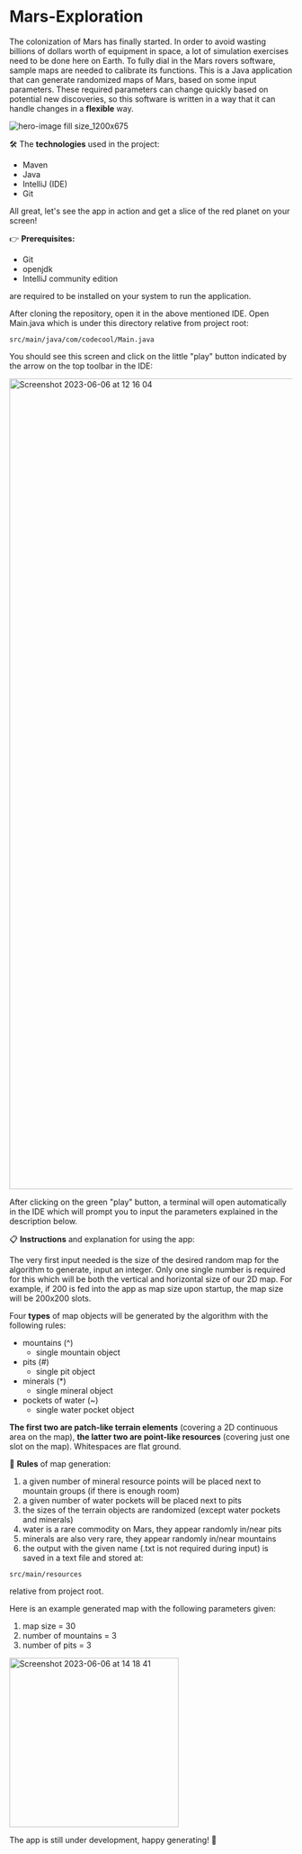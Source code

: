 # Mars-Exploration

The colonization of Mars has finally started. In order to avoid wasting billions of dollars worth of equipment in space, a lot of 
simulation exercises need to be done here on Earth. To fully dial in the Mars rovers software, sample maps are needed to calibrate
its functions. This is a Java application that can generate randomized maps of Mars, based on some input parameters. These
required parameters can change quickly based on potential new discoveries, so this software is written in a way that it can handle changes in a **flexible** way. 

![hero-image fill size_1200x675](https://github.com/BalintGeri/Mars-Exploration/assets/109275872/b80e9ee8-87fc-4476-99a5-7725bc1dbc57)

🛠️ The **technologies** used in the project:

* Maven
* Java
* IntelliJ (IDE)
* Git

All great, let's see the app in action and get a slice of the red planet on your screen!

👉 **Prerequisites:**

* Git
* openjdk
* IntelliJ community edition

are required to be installed on your system to run the application.

After cloning the repository, open it in the above mentioned IDE. Open Main.java which is under this directory relative from project root:

```
src/main/java/com/codecool/Main.java
```

You should see this screen and click on the little "play" button indicated by the arrow on the top toolbar in the IDE:

<img width="1440" alt="Screenshot 2023-06-06 at 12 16 04" src="https://github.com/BalintGeri/Mars-Exploration/assets/109275872/9aec115a-ff4f-49e4-8ac1-d969e5fa359f">

After clicking on the green "play" button, a terminal will open automatically in the IDE which will prompt you to input the parameters explained in the description below.

📋 **Instructions** and explanation for using the app:

The very first input needed is the size of the desired random map for the algorithm to generate, input an integer. Only one single number is required for this which will be both the vertical and horizontal size of our 2D map. For example, if 200 is fed into the app as map size upon startup, the map size will be 200x200 slots.

Four **types** of map objects will be generated by the algorithm with the following rules:

* mountains (^)
  - single mountain object
* pits (#)
  - single pit object
* minerals (*)
  - single mineral object
* pockets of water (~)
  - single water pocket object

**The first two are patch-like terrain elements** (covering a 2D continuous area on the map), **the latter two are point-like resources** (covering just one slot on the map). Whitespaces are flat ground.

📒 **Rules** of map generation:

1. a given number of mineral resource points will be placed next to mountain groups (if there is enough room)
2. a given number of water pockets will be placed next to pits
3. the sizes of the terrain objects are randomized (except water pockets and minerals)
4. water is a rare commodity on Mars, they appear randomly in/near pits
5. minerals are also very rare, they appear randomly in/near mountains
6. the output with the given name (.txt is not required during input) is saved in a text file and stored at:

```
src/main/resources
```

relative from project root.

Here is an example generated map with the following parameters given:

1. map size = 30
2. number of mountains = 3
3. number of pits = 3

<img width="301" alt="Screenshot 2023-06-06 at 14 18 41" src="https://github.com/BalintGeri/Mars-Exploration/assets/109275872/b40db7e0-dcae-441f-acc4-a4ea86a3f34f">

The app is still under development, happy generating! 🙂
